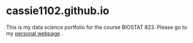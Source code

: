 # cassie1102.github.io

This is my data science portfolio for the course BIOSTAT 823. Please go to my [personal webpage](https://cassie1102.github.io/) . 
